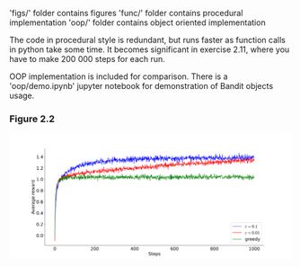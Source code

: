 'figs/' folder contains figures
'func/' folder contains procedural implementation
'oop/' folder contains object oriented implementation

The code in procedural style is redundant, but runs faster as function calls in python take some time.
It becomes significant in exercise 2.11, where you have to make 200 000 steps for each run.

OOP implementation is included for comparison. There is a 'oop/demo.ipynb' jupyter notebook for demonstration of Bandit objects usage.

### Figure 2.2

![fig2.2](chapter2/figs/sample_average_rewards.svg)
